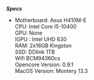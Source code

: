 

***Specs***
 
+ Motherboard: Asus H410M-E<br>
CPU: Intel Core I5-10400<br>
GPU: None<br>
 IGPU : Intel UHD 630<br>
 RAM: 2x16GB Kingston <br>
 SSD: DDlink 1TB<br>
 Wifi BCM94360cs<br>
 Opencore Version: 0.9.1<br>
 MacOS Version: Montery 13.3<br>

